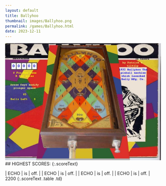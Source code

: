 ```yaml
---
layout: default
title: Ballyhoo
thumbnail: images/Ballyhoo.png
permalink: /games/Ballyhoo.html
date: 2023-12-11
---
```


<img src="../images/Ballyhoo.png" class="gameThumbnail img-fluid mx-auto align-middle">
## HIGHEST SCORES:
{:.scoreText}

| ECHO | is | off. | 
| ECHO | is | off. | 
| ECHO | is | off. | 
| ECHO | is | off. | 
2200 
{:.scoreText .table .td}
